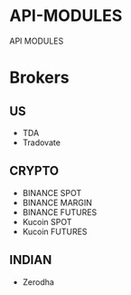 # API-MODULES
API MODULES

# Brokers

## US
- TDA
- Tradovate

## CRYPTO
- BINANCE SPOT
- BINANCE MARGIN
- BINANCE FUTURES
- Kucoin SPOT
- Kucoin FUTURES

## INDIAN
- Zerodha